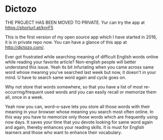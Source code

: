 # Dictozo

THE PROJECT HAS BEEN MOVED TO PRIVATE. 
Yur can try the app at https://shorturl.at/knrF5

This is the first version of my open source app which I have started in 2016, it is in private repo now. You can have a glance of this app at http://dictozo.com/.

Ever got frustrated while searching meaning of difficult English words online while reading your favorite article? Non-english people will better understand this issue. Yeah its bit infuriating when you came across same word whose meaning you've searched last week but now, it doesn't in your mind. U have to search same word again and cycle goes on.

Why not store that words somewhere, so that you have a list of most re-occurring/frequent used words and you can easily recall or memorize them all, once in a week.

Yeah now you can, word-o-save lets you store all those words with their meaning in your browser whose meaning you search most often online. In this way you have to memorize only those words which are frequently using now days. It saves your time that you devote looking for same word again and again, thereby enhances your reading skills. It is must for English learners and those who want to enhance their vocabulary.

